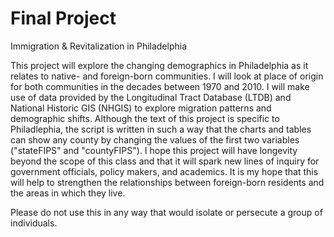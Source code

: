 # Final Project
Immigration &amp; Revitalization in Philadelphia

This project will explore the changing demographics in Philadelphia as it relates to native- and foreign-born communities. I will look at place of origin for both communities in the decades between 1970 and 2010. I will make use of data provided by the Longitudinal Tract Database (LTDB) and National Historic GIS (NHGIS) to explore migration patterns and demographic shifts. Although the text of this project is specific to Philadlephia, the script is written in such a way that the charts and tables can show any county by changing the values of the first two variables ("stateFIPS" and "countyFIPS"). I hope this project will have longevity beyond the scope of this class and that it will spark new lines of inquiry for government officials, policy makers, and academics. It is my hope that this will help to strengthen the relationships between foreign-born residents and the areas in which they live. 

Please do not use this in any way that would isolate or persecute a group of individuals.
